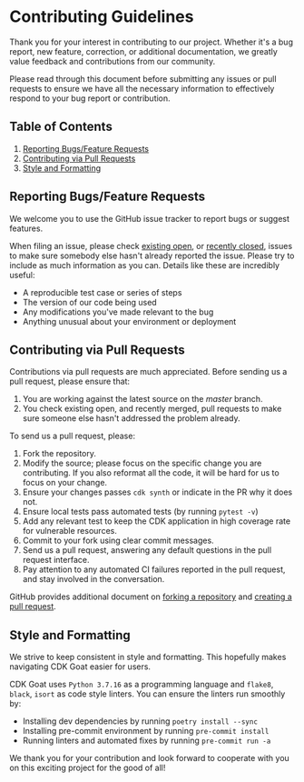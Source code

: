 # Contributing Guidelines

Thank you for your interest in contributing to our project. Whether it's a bug report, new feature, correction, or additional
documentation, we greatly value feedback and contributions from our community.

Please read through this document before submitting any issues or pull requests to ensure we have all the necessary
information to effectively respond to your bug report or contribution.

## Table of Contents
1. [Reporting Bugs/Feature Requests](#Reporting)
2. [Contributing via Pull Requests](#Pulls)
3. [Style and Formatting](#Style)

## Reporting Bugs/Feature Requests <a name="Reporting"></a>

We welcome you to use the GitHub issue tracker to report bugs or suggest features.

When filing an issue, please check [existing open](https://github.com/avishayil/cdk-goat/issues), or [recently closed](https://github.com/avishayil/cdk-goat/issues?utf8=%E2%9C%93&q=is%3Aissue%20is%3Aclosed%20), issues to make sure somebody else hasn't already reported the issue. Please try to include as much information as you can. Details like these are incredibly useful:

* A reproducible test case or series of steps
* The version of our code being used
* Any modifications you've made relevant to the bug
* Anything unusual about your environment or deployment

## Contributing via Pull Requests <a name="Pulls"></a>

Contributions via pull requests are much appreciated. Before sending us a pull request, please ensure that:

1. You are working against the latest source on the *master* branch.
2. You check existing open, and recently merged, pull requests to make sure someone else hasn't addressed the problem already.

To send us a pull request, please:

1. Fork the repository.
2. Modify the source; please focus on the specific change you are contributing. If you also reformat all the code, it will be hard for us to focus on your change.
3. Ensure your changes passes `cdk synth` or indicate in the PR why it does not.
4. Ensure local tests pass automated tests (by running `pytest -v`)
5. Add any relevant test to keep the CDK application in high coverage rate for vulnerable resources.
6. Commit to your fork using clear commit messages.
7. Send us a pull request, answering any default questions in the pull request interface.
8. Pay attention to any automated CI failures reported in the pull request, and stay involved in the conversation.

GitHub provides additional document on [forking a repository](https://help.github.com/articles/fork-a-repo/) and
[creating a pull request](https://help.github.com/articles/creating-a-pull-request/).

## Style and Formatting <a name="Style"></a>

We strive to keep consistent in style and formatting. This hopefully makes navigating CDK Goat easier for users.

CDK Goat uses `Python 3.7.16` as a programming language and `flake8`, `black`, `isort` as code style linters. You can ensure the linters run smoothly by:
- Installing dev dependencies by running `poetry install --sync`
- Installing pre-commit environment by running `pre-commit install`
- Running linters and automated fixes by running `pre-commit run -a`

We thank you for your contribution and look forward to cooperate with you on this exciting project for the good of all!